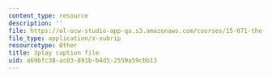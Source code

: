 ```yaml
---
content_type: resource
description: ''
file: https://ol-ocw-studio-app-qa.s3.amazonaws.com/courses/15-071-the-analytics-edge-spring-2017/a69bfc38ac03891bb4d52559a59cbb13_8p_4qP03AM0.srt
file_type: application/x-subrip
resourcetype: Other
title: 3play caption file
uid: a69bfc38-ac03-891b-b4d5-2559a59cbb13
---
```

